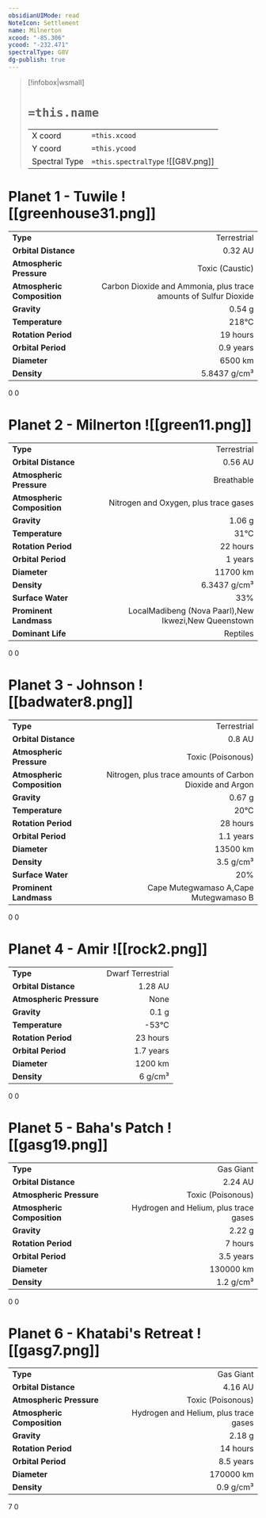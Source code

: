 ```yaml
---
obsidianUIMode: read
NoteIcon: Settlement
name: Milnerton
xcood: "-85.306"
ycood: "-232.471"
spectralType: G8V
dg-publish: true
---
```

> [!infobox|wsmall]
> # `=this.name`
> | | |
> | - | - |
> | X coord | `=this.xcood` |
> | Y coord| `=this.ycood` |
> | Spectral Type | `=this.spectralType` ![[G8V.png]] |

# Planet 1 - Tuwile ![[greenhouse31.png]]
|                             |                           |
| --------------------------- | -------------------------:|
| **Type**                    |             Terrestrial |
| **Orbital Distance**        |   0.32 AU |
| **Atmospheric Pressure**    |       Toxic (Caustic) |
| **Atmospheric Composition** |      Carbon Dioxide and Ammonia, plus trace amounts of Sulfur Dioxide |
| **Gravity**                 |        0.54 g |
| **Temperature**             |    218°C |
| **Rotation Period**         |  19 hours |
| **Orbital Period** | 0.9 years |
| **Diameter**                |      6500 km | 
| **Density**                 |    5.8437 g/cm³ |



0
0



# Planet 2 - Milnerton ![[green11.png]]
|                             |                           |
| --------------------------- | -------------------------:|
| **Type**                    |             Terrestrial |
| **Orbital Distance**        |   0.56 AU |
| **Atmospheric Pressure**    |       Breathable |
| **Atmospheric Composition** |      Nitrogen and Oxygen, plus trace gases |
| **Gravity**                 |        1.06 g |
| **Temperature**             |    31°C |
| **Rotation Period**         |  22 hours |
| **Orbital Period** | 1 years |
| **Diameter**                |      11700 km | 
| **Density**                 |    6.3437 g/cm³ |
| **Surface Water**           |           33% | 
| **Prominent Landmass**      |         LocalMadibeng (Nova Paarl),New Ikwezi,New Queenstown | 
| **Dominant Life**           |         Reptiles |



0
0



# Planet 3 - Johnson ![[badwater8.png]]
|                             |                           |
| --------------------------- | -------------------------:|
| **Type**                    |             Terrestrial |
| **Orbital Distance**        |   0.8 AU |
| **Atmospheric Pressure**    |       Toxic (Poisonous) |
| **Atmospheric Composition** |      Nitrogen, plus trace amounts of Carbon Dioxide and Argon |
| **Gravity**                 |        0.67 g |
| **Temperature**             |    20°C |
| **Rotation Period**         |  28 hours |
| **Orbital Period** | 1.1 years |
| **Diameter**                |      13500 km | 
| **Density**                 |    3.5 g/cm³ |
| **Surface Water**           |           20% | 
| **Prominent Landmass**      |         Cape Mutegwamaso A,Cape Mutegwamaso B | 



0
0



# Planet 4 - Amir ![[rock2.png]]
|                             |                           |
| --------------------------- | -------------------------:|
| **Type**                    |             Dwarf Terrestrial |
| **Orbital Distance**        |   1.28 AU |
| **Atmospheric Pressure**    |       None |
| **Gravity**                 |        0.1 g |
| **Temperature**             |    -53°C |
| **Rotation Period**         |  23 hours |
| **Orbital Period** | 1.7 years |
| **Diameter**                |      1200 km | 
| **Density**                 |    6 g/cm³ |



0
0



# Planet 5 - Baha's Patch ![[gasg19.png]]
|                             |                           |
| --------------------------- | -------------------------:|
| **Type**                    |             Gas Giant |
| **Orbital Distance**        |   2.24 AU |
| **Atmospheric Pressure**    |       Toxic (Poisonous) |
| **Atmospheric Composition** |      Hydrogen and Helium, plus trace gases |
| **Gravity**                 |        2.22 g |
| **Rotation Period**         |  7 hours |
| **Orbital Period** | 3.5 years |
| **Diameter**                |      130000 km | 
| **Density**                 |    1.2 g/cm³ |



0
0



# Planet 6 - Khatabi's Retreat ![[gasg7.png]]
|                             |                           |
| --------------------------- | -------------------------:|
| **Type**                    |             Gas Giant |
| **Orbital Distance**        |   4.16 AU |
| **Atmospheric Pressure**    |       Toxic (Poisonous) |
| **Atmospheric Composition** |      Hydrogen and Helium, plus trace gases |
| **Gravity**                 |        2.18 g |
| **Rotation Period**         |  14 hours |
| **Orbital Period** | 8.5 years |
| **Diameter**                |      170000 km | 
| **Density**                 |    0.9 g/cm³ |



7
0



